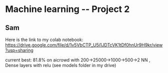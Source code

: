 # Machine learning -- Project 2
## Sam
Here is the link to my colab notebook: https://drive.google.com/file/d/1v5VbCTP_U5i1JDTcVK1tDf0hnUr9H9kr/view?usp=sharing

current best: 81.8% on aicrowd with 200->25000->1000->500->2 NN , Dense layers with relu (see models folder in my drive)
